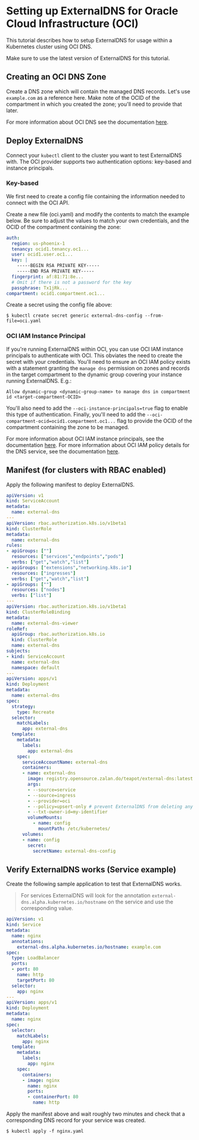 # Setting up ExternalDNS for Oracle Cloud Infrastructure (OCI)

This tutorial describes how to setup ExternalDNS for usage within a Kubernetes cluster using OCI DNS.

Make sure to use the latest version of ExternalDNS for this tutorial.

## Creating an OCI DNS Zone

Create a DNS zone which will contain the managed DNS records. Let's use
`example.com` as a reference here.  Make note of the OCID of the compartment
in which you created the zone; you'll need to provide that later.

For more information about OCI DNS see the documentation [here][1].

## Deploy ExternalDNS

Connect your `kubectl` client to the cluster you want to test ExternalDNS with.
The OCI provider supports two authentication options: key-based and instance
principals.

### Key-based

We first need to create a config file containing the information needed to connect with the OCI API.

Create a new file (oci.yaml) and modify the contents to match the example
below. Be sure to adjust the values to match your own credentials, and the OCID
of the compartment containing the zone:

```yaml
auth:
  region: us-phoenix-1
  tenancy: ocid1.tenancy.oc1...
  user: ocid1.user.oc1...
  key: |
    -----BEGIN RSA PRIVATE KEY-----
    -----END RSA PRIVATE KEY-----
  fingerprint: af:81:71:8e...
  # Omit if there is not a password for the key
  passphrase: Tx1jRk...
compartment: ocid1.compartment.oc1...
```

Create a secret using the config file above:

```shell
$ kubectl create secret generic external-dns-config --from-file=oci.yaml
```

### OCI IAM Instance Principal

If you're running ExternalDNS within OCI, you can use OCI IAM instance
principals to authenticate with OCI.  This obviates the need to create the
secret with your credentials.  You'll need to ensure an OCI IAM policy exists
with a statement granting the `manage dns` permission on zones and records in
the target compartment to the dynamic group covering your instance running
ExternalDNS.
E.g.:

```
Allow dynamic-group <dynamic-group-name> to manage dns in compartment id <target-compartment-OCID>
```

You'll also need to add the `--oci-instance-principals=true` flag to enable
this type of authentication. Finally, you'll need to add the
`--oci-compartment-ocid=ocid1.compartment.oc1...` flag to provide the OCID of
the compartment containing the zone to be managed.

For more information about OCI IAM instance principals, see the documentation [here][2].
For more information about OCI IAM policy details for the DNS service, see the documentation [here][3].

## Manifest (for clusters with RBAC enabled)

Apply the following manifest to deploy ExternalDNS.

```yaml
apiVersion: v1
kind: ServiceAccount
metadata:
  name: external-dns
---
apiVersion: rbac.authorization.k8s.io/v1beta1
kind: ClusterRole
metadata:
  name: external-dns
rules:
- apiGroups: [""]
  resources: ["services","endpoints","pods"]
  verbs: ["get","watch","list"]
- apiGroups: ["extensions","networking.k8s.io"]
  resources: ["ingresses"]
  verbs: ["get","watch","list"]
- apiGroups: [""]
  resources: ["nodes"]
  verbs: ["list"]
---
apiVersion: rbac.authorization.k8s.io/v1beta1
kind: ClusterRoleBinding
metadata:
  name: external-dns-viewer
roleRef:
  apiGroup: rbac.authorization.k8s.io
  kind: ClusterRole
  name: external-dns
subjects:
- kind: ServiceAccount
  name: external-dns
  namespace: default
---
apiVersion: apps/v1
kind: Deployment
metadata:
  name: external-dns
spec:
  strategy:
    type: Recreate
  selector:
    matchLabels:
      app: external-dns
  template:
    metadata:
      labels:
        app: external-dns
    spec:
      serviceAccountName: external-dns
      containers:
      - name: external-dns
        image: registry.opensource.zalan.do/teapot/external-dns:latest
        args:
        - --source=service
        - --source=ingress
        - --provider=oci
        - --policy=upsert-only # prevent ExternalDNS from deleting any records, omit to enable full synchronization
        - --txt-owner-id=my-identifier
        volumeMounts:
          - name: config
            mountPath: /etc/kubernetes/
      volumes:
      - name: config
        secret:
          secretName: external-dns-config
```

## Verify ExternalDNS works (Service example)

Create the following sample application to test that ExternalDNS works.

> For services ExternalDNS will look for the annotation `external-dns.alpha.kubernetes.io/hostname` on the service and use the corresponding value.

```yaml
apiVersion: v1
kind: Service
metadata:
  name: nginx
  annotations:
    external-dns.alpha.kubernetes.io/hostname: example.com
spec:
  type: LoadBalancer
  ports:
  - port: 80
    name: http
    targetPort: 80
  selector:
    app: nginx
---
apiVersion: apps/v1
kind: Deployment
metadata:
  name: nginx
spec:
  selector:
    matchLabels:
      app: nginx
  template:
    metadata:
      labels:
        app: nginx
    spec:
      containers:
      - image: nginx
        name: nginx
        ports:
        - containerPort: 80
          name: http
```

Apply the manifest above and wait roughly two minutes and check that a corresponding DNS record for your service was created.

```
$ kubectl apply -f nginx.yaml
```

[1]: https://docs.cloud.oracle.com/iaas/Content/DNS/Concepts/dnszonemanagement.htm
[2]: https://docs.cloud.oracle.com/iaas/Content/Identity/Reference/dnspolicyreference.htm
[3]: https://docs.cloud.oracle.com/iaas/Content/Identity/Tasks/callingservicesfrominstances.htm


